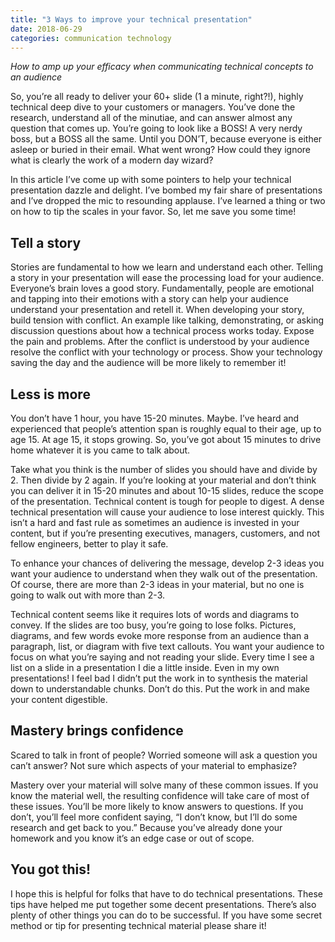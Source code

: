 ```yaml
---
title: "3 Ways to improve your technical presentation"
date: 2018-06-29
categories: communication technology
---
```

_How to amp up your efficacy when communicating technical concepts to an audience_

So, you’re all ready to deliver your 60+ slide (1 a minute, right?!), highly technical deep dive to your customers or managers. You’ve done the research, understand all of the minutiae, and can answer almost any question that comes up. You’re going to look like a BOSS! A very nerdy boss, but a BOSS all the same. Until you DON’T, because everyone is either asleep or buried in their email. What went wrong? How could they ignore what is clearly the work of a modern day wizard?

In this article I’ve come up with some pointers to help your technical presentation dazzle and delight. I’ve bombed my fair share of presentations and I’ve dropped the mic to resounding applause. I’ve learned a thing or two on how to tip the scales in your favor. So, let me save you some time!

## Tell a story
Stories are fundamental to how we learn and understand each other. Telling a story in your presentation will ease the processing load for your audience. Everyone’s brain loves a good story. Fundamentally, people are emotional and tapping into their emotions with a story can help your audience understand your presentation and retell it. When developing your story, build tension with conflict. An example like talking, demonstrating, or asking discussion questions about how a technical process works today. Expose the pain and problems. After the conflict is understood by your audience resolve the conflict with your technology or process. Show your technology saving the day and the audience will be more likely to remember it!

## Less is more
You don’t have 1 hour, you have 15-20 minutes. Maybe. I’ve heard and experienced that people’s attention span is roughly equal to their age, up to age 15. At age 15, it stops growing. So, you’ve got about 15 minutes to drive home whatever it is you came to talk about. 

Take what you think is the number of slides you should have and divide by 2. Then divide by 2 again. If you’re looking at your material and don’t think you can deliver it in 15-20 minutes and about 10-15 slides, reduce the scope of the presentation. Technical content is tough for people to digest. A dense technical presentation will cause your audience to lose interest quickly. This isn’t a hard and fast rule as sometimes an audience is invested in your content, but if you’re presenting executives, managers, customers, and not fellow engineers, better to play it safe.

To enhance your chances of delivering the message, develop 2-3 ideas you want your audience to understand when they walk out of the presentation. Of course, there are more than 2-3 ideas in your material, but no one is going to walk out with more than 2-3.

Technical content seems like it requires lots of words and diagrams to convey. If the slides are too busy, you’re going to lose folks. Pictures, diagrams, and few words evoke more response from an audience than a paragraph, list, or diagram with five text callouts. You want your audience to focus on what you’re saying and not reading your slide. Every time I see a list on a slide in a presentation I die a little inside. Even in my own presentations! I feel bad I didn’t put the work in to synthesis the material down to understandable chunks. Don’t do this. Put the work in and make your content digestible.

## Mastery brings confidence
Scared to talk in front of people? Worried someone will ask a question you can’t answer? Not sure which aspects of your material to emphasize?

Mastery over your material will solve many of these common issues. If you know the material well, the resulting confidence will take care of most of these issues. You’ll be more likely to know answers to questions. If you don’t, you’ll feel more confident saying, “I don’t know, but I’ll do some research and get back to you.” Because you’ve already done your homework and you know it’s an edge case or out of scope.

## You got this!
I hope this is helpful for folks that have to do technical presentations. These tips have helped me put together some decent presentations. There’s also plenty of other things you can do to be successful. If you have some secret method or tip for presenting technical material please share it!